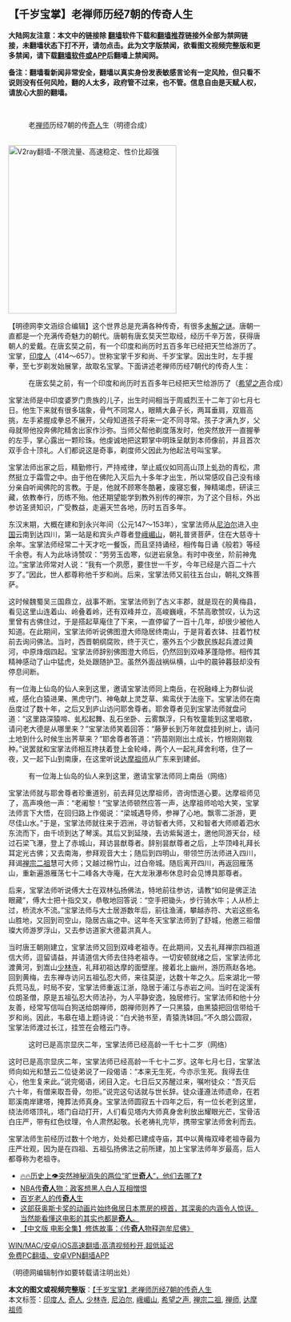  <h2>【千岁宝掌】老禅师历经7朝的传奇人生</h2> <p class="notice"><b>大陆网友注意：本文中的链接除 <a href="https://github.com/bannedbook/fanqiang" >翻墙</a>软件下载和<a href="https://github.com/killgcd/justmysocks/blob/master/README.md">翻墙推荐</a>链接外全部为禁网链接，未翻墙状态下打不开，请勿点击。此为文字版禁闻，欲看图文视频完整版和更多禁闻，请下载<a href="https://github.com/bannedbook/fanqiang">翻墙软件或APP</a>后翻墙上禁闻网。</p><p>备注：翻墙看新闻非常安全，翻墙以真实身份发表敏感言论有一定风险，但只看不说则没有任何风险，翻的人太多，政府管不过来，也不管。信息自由是天赋人权，请放心大胆的翻墙。</b></p>  <div class="entry"> <br /> <figure><a href="https://i0.wp.com/upload-images-bucket-v64rleca837do.s3.eu-west-1.amazonaws.com/wp-content/uploads/2021/04/28133557/%E6%9C%AA%E6%A0%87%E9%A2%98-1-125.jpg?fit=860%2C484&#038;ssl=1" data-caption="老禅师历经7朝的传奇人生（明德合成）"></a><figcaption class="wp-caption-text">老<a href="https://www.bannedbook.org/bnews/tag/%e7%a6%85%e5%b8%88/" class="st_tag internal_tag" rel="tag" title="标签 禅师 下的日志">禅师</a>历经7朝的传<a href="https://www.bannedbook.org/bnews/tag/%e5%a5%87%e4%ba%ba/" class="st_tag internal_tag" rel="tag" title="标签 奇人 下的日志">奇人</a>生（明德合成）</figcaption></figure> <p></p> <p><br/><a href="https://github.com/bannedbook/fanqiang/wiki/V2ray%E6%9C%BA%E5%9C%BA"><img src="https://raw.githubusercontent.com/bannedbook/fanqiang/master/v2ss/images/v2free.jpg" width="336" alt="V2ray翻墙-不限流量、高速稳定、性价比超强"></a><br/></p> <p>【明德网李文涵综合编辑】这个世界总是充满各种传奇，有很多<span class='wp_keywordlink_affiliate'><a href="https://www.bannedbook.org/bnews/aomi/earth/" title="未解之谜" target="_blank">未解之谜</a></span>。唐朝一直都是一个充满传奇魅力的朝代。唐朝有唐玄奘天竺取经，经历千辛万苦，获得唐朝人的爱戴。在唐玄奘之前，有一个印度和尚历时五百多年已经把天竺给游历了。宝掌，<a href="https://www.bannedbook.org/bnews/tag/%E5%8D%B0%E5%BA%A6%E4%BA%BA/" class="st_tag internal_tag" rel="tag" title="标签 印度人 下的日志">印度人</a>（414～657）。世称宝掌千岁和尚、千岁宝掌。因出生时，左手握拳，至七岁剃发始展掌，故取名宝掌。下面讲述老禅师历经7朝代的传奇人生：</p>  <figure id="attachment_34017" aria-describedby="caption-attachment-34017" style="width: 836px" class="wp-caption alignnone"><figcaption id="caption-attachment-34017" class="wp-caption-text">在唐玄奘之前，有一个印度和尚历时五百多年已经把天竺给游历了（<a href="https://www.bannedbook.org/bnews/tag/%e5%b8%8c%e6%9c%9b%e4%b9%8b%e5%a3%b0/" class="st_tag internal_tag" rel="tag" title="标签 希望之声 下的日志">希望之声</a>合成）</figcaption></figure> <p>宝掌法师是中印度婆罗门贵族的儿子，出生时间相当于周威烈王十二年丁卯七月七日。他生下来就有很多瑞象，骨气不同常人，眼睛大鼻子长，两耳垂肩，双眉高挑，左手紧握成拳总不展开，父母知道孩子将来一定不同寻常。孩子才满九岁，父母就带他投奔佛陀精舍出家作沙弥。当师父帮他剃度落发时，他突然放开一直握拳的左手，掌心露出一颗珍珠。他虔诚地把这颗掌中明珠呈献到本师像前，并且首次双手合十顶礼。人们都说这是奇事，剃度师父因此为他起法号叫宝掌。</p> <p>宝掌法师出家之后，精勤修行，严持戒律，举止威仪如同高山顶上虬劲的青松，肃然挺立于霜雪之中。由于他在佛陀入灭后九十多年才出生，所以常感叹自己没有缘分亲自听闻佛陀的言教。于是，他就不顾寒冬酷暑，废寝忘餐，殚精竭虑，研读三藏，依教奉行，历练不殆。他还期望能学到教外别传的禅宗，为了这个目标，外出参访圣贤知识，广受教益，走遍天竺各地，历时五百多年。</p> <p>东汉末期，大概在建和到永兴年间（公元147～153年），宝掌法师从<a href="https://www.bannedbook.org/bnews/tag/%e5%b0%bc%e6%b3%8a%e5%b0%94/" class="st_tag internal_tag" rel="tag" title="标签 尼泊尔 下的日志">尼泊尔</a>进入<span class='wp_keywordlink_affiliate'><a href="https://www.bannedbook.org/" title="中国" target="_blank">中国</a></span>云南到达四川，第一站是和宾头卢尊者登<a href="https://www.bannedbook.org/bnews/tag/%E5%B3%A8%E5%B5%8B%E5%B1%B1/" class="st_tag internal_tag" rel="tag" title="标签 峨嵋山 下的日志">峨嵋山</a>，朝礼普贤菩萨，住在大慈寺十余年。宝掌法师经常二十天才吃一餐饭，而且坚持诵经，相传每日诵《般若》等经千余卷。有人为此咏诗赞叹：“劳劳玉齿寒，似迸岩泉急。有时中夜坐，阶前神鬼泣。”宝掌法师常对人说：“我有一个夙愿，要住世一千岁，今年已经是六百二十六岁了。”因此，世人都尊称他千岁和尚。后来，宝掌法师又前往五台山，朝礼文殊菩萨。</p>  <p>这时候魏蜀吴三国鼎立，战事不断。宝掌法师到了古义丰郡，就是现在的黄梅县，看见这里山连着山、岭叠着岭，还有双峰并立，高峻巍峨，不禁高歌赞叹，认为这里曾有古佛住过，于是搭起草庵住了下来，一直停留了一百十几年，却很少被他人知道。在此期间，宝掌法师听说佛图澄大师隐居终南山，于是背着衣钵、拄着竹杖前去询问佛法。当时，西晋朝纲腐败，终于灭亡，塞外五个少数民族起兵渡过黄河，中原烽烟四起。宝掌法师辞别佛图澄大师后，仍然回到双峰茅蓬隐修。相传其精神感动了山中猛虎，处处跟随护卫。虽然外面战祸纵横，山中的晨钟暮鼓却没有停息间断。</p> <p>有一位海上仙岛的仙人来到这里，邀请宝掌法师同上南岳，在祝融峰上为群仙说戒，感化白猿进果、黑虎守门、神龟献上灵芝草、紫鸾伏于法座下。宝掌法师在南岳度过了数十年，之后又到庐山访问耶舍尊者。耶舍尊者见到宝掌法师就盘问道：“这里路深猿啼、虬松起舞、乱石坐卧、云雾飘浮，只有牧童能到这里唱歌，请问老大德是从哪里来？”宝掌法师笑着回答：“藤萝长到万年就盘挂到树上，请问土地到什么时候生出荠草来？”耶舍尊者答道：“药苗刚刚出土成长，竹根刚刚栽种。”说罢就和宝掌法师相互搀扶着登上金轮峰，两个人一起礼拜舍利塔，住了一夜，又一起下山到南康，在这里听说<a href="https://www.bannedbook.org/bnews/tag/%e8%be%be%e6%91%a9%e7%a5%96%e5%b8%88/" class="st_tag internal_tag" rel="tag" title="标签 达摩祖师 下的日志">达摩祖师</a>从广东来到建邺。</p> <figure id="attachment_34014" aria-describedby="caption-attachment-34014" style="width: 1151px" class="wp-caption alignnone"><figcaption id="caption-attachment-34014" class="wp-caption-text">有一位海上仙岛的仙人来到这里，邀请宝掌法师同上南岳（网络）</figcaption></figure> <p>宝掌法师就与耶舍尊者珍重道别，前去拜见达摩祖师，咨询悟道心要。达摩祖师见了，高声唤他一声：“老阇黎！”宝掌法师顿然应答一声，达摩祖师哈哈大笑，宝掌法师言下大悟，在回归路上作偈说：“梁城遇导师，参禅了心地。飘零二浙游，更尽佳山水。”于是，宝掌法师就往来于泗洲，寻访智者大师，又和智者大师顺着泗水东流而下，由千顷到达了琴溪。其后又到延陵，去访紫髯道士，邀他同游天台，经过石梁飞瀑，登上了赤城山，拜访昙猷尊者。辞别昙猷尊者之后，上华顶峰礼拜长耳定光古佛；又去南海，参拜观音大士；随后到四明山，带领竺历法师进入四川，拜谒<a href="https://www.bannedbook.org/bnews/tag/%e7%a6%85%e5%ae%97%e4%ba%8c%e7%a5%96/" class="st_tag internal_tag" rel="tag" title="标签 禅宗二祖 下的日志">禅宗二祖</a>慧可大师；又越过棉竹山，过白帝城。随后离开四川，再返回雁荡山，重新遍游雁荡七十二峰各大寺庵，在大龙湫瀑布休息时会见博具那尊者。</p>  <p>后来，宝掌法师听说傅大士在双林弘扬佛法，特地前往参访，请教“如何是佛正法眼藏”，傅大士把十指交叉，恭敬地回答说：“空手把锄头，步行骑水牛；人从桥上过，桥流水不流。”宝掌法师与大士居游数年后，前往渔浦，攀越赤符、大岩这些名山胜地，又回到司空山，隐居古庙之中。这年冬天宝掌法师到了舒城，他邀三祖僧璨大师游罗浮山，又去参访道家大德葛洪真人。</p> <p>当时唐王朝刚建立，宝掌法师又回到双峰老祖寺。在此期间，又去礼拜禅宗四祖道信大师，逗留请益，并请道信大师去住持老祖寺。一切安顿就绪之后，宝掌法师北渡黄河，到嵩山<a href="https://www.bannedbook.org/bnews/tag/%e5%b0%91%e6%9e%97%e5%af%ba/" class="st_tag internal_tag" rel="tag" title="标签 少林寺 下的日志">少林寺</a>，礼拜初祖达摩的面壁崖。接着北上幽州，游历燕赵各地。回到黄梅，去东禅寺访问五祖弘忍大师，来往莫逆，达数十年之久。后来湖北一带兵荒马乱，时局不安，宝掌法师重返江浙，隐居于浦江与赤岩之间。当时在淀溪有位朗圣僧，原是五祖弘忍大师法孙，为人平静安逸，独居修行。宝掌法师和他十分友善，经常写信叫白狗送给朗禅师，朗禅师则养了一只黑猿，由黑猿把回信带给千岁和尚。因此，韦皋在墙上题诗说：“白犬驰书至，青猿洗钵回。”不久朗公圆寂，宝掌法师渡过长江，挂笠在会稽云门寺。</p> <figure id="attachment_34016" aria-describedby="caption-attachment-34016" style="width: 1129px" class="wp-caption alignnone"><figcaption id="caption-attachment-34016" class="wp-caption-text">这时已是高宗显庆二年，宝掌法师已经高龄一千七十二岁（网络）</figcaption></figure> <p>这时已是高宗显庆二年，宝掌法师已经高龄一千七十二岁。这年七月七日，宝掌法师向如光和慧云二位徒弟说了一段偈语：“本来无生死，今亦示生死。我得去住心，他生复来此。”说完偈语，闭目入定。七日后又苏醒过来，嘱咐徒众：“吾灭后六十年，有僧来取吾骨，勿拒。”说完这句话就与世长辞。徒众谨遵法师遗命，在若耶溪南岸建塔，掩葬法师真身。宝掌法师圆寂五十四年之后，有一位长老到这里，绕法师塔顶礼，塔门自动打开，人们看见塔内大师真身舍利放出耀眼光芒，宝骨洁白庄严，带有红色纹理，令人肃然起敬。长老祷礼完毕，携带宝掌法师舍利而去。</p>  <p>宝掌法师生前经历过数十个地方，处处都已建成寺庙，其中以黄梅双峰老祖寺最为庄严壮观，因为是在四祖、五祖弘扬佛法之前所建，加上宝掌法师年岁最高，后人都尊称为老祖寺。</p> <ul class='op-related-articles' title='相关阅读'> <li><a href='https://www.bannedbook.org/bnews/bannedvideo/20210415/1526518.html' target='_blank'>🔥🔥历史上👁️突然神秘消失的两位“旷世<b>奇人</b>”，他们去哪了❓</a></li> <li><a href='https://www.bannedbook.org/bnews/comments/20210405/1519715.html' target='_blank'>NBA传<b>奇人</b>物：政客想黑人白人互相憎恨</a></li> <li><a href='https://www.bannedbook.org/bnews/lishi/20210329/1515318.html' target='_blank'>百岁老人的传<b>奇人</b>生</a></li> <li><a href='https://www.bannedbook.org/bnews/bannedvideo/20210327/1513691.html' target='_blank'>这部获奥斯卡奖的动画片始终傲居日本票房的榜首，其深奥的内涵令人惊讶。当然能看懂这电影的其实也都是<b>奇人</b>。</a></li> <li><a href='https://www.bannedbook.org/bnews/comments/20210322/1509957.html' target='_blank'>【中文版 电影全集】修炼故事：《传<b>奇人</b>物释迦牟尼佛》</a></li> </ul> <p class="texttj"> <a href="https://github.com/bannedbook/fanqiang/wiki/V2ray%E6%9C%BA%E5%9C%BA" target="_blank">WIN/MAC/安卓/iOS高速翻墙:高清视频秒开,超低延迟</a><br/> <a href="https://github.com/bannedbook/fanqiang/wiki/%E7%A6%81%E9%97%BB%E7%BD%91%E5%AE%89%E5%8D%93%E7%BF%BB%E5%A2%99%E6%96%B0%E9%97%BBAPP" target="_blank">免费PC翻墙、安卓VPN翻墙APP</a></p><div id="archive-pix-1" class="banner-ads"> <!-- AuctionX Display platform tag START --> <div id="26318x728x90x621x_ADSLOT1" clicktrack="%%CLICK_URL_ESC%%"></div> <!-- AuctionX Display platform tag END --> </div> <div id="archive-pix-2" class="banner-ads"> <!-- AuctionX Display platform tag START --> <div id="26315x300x250x621x_ADSLOT1" clicktrack="%%CLICK_URL_ESC%%"></div> <!-- AuctionX Display platform tag END --> </div><p>（明德网编辑制作如要转载请注明出处）</p><a name='sharetosocial'></a>        <div><b>本文的图文或视频完整版</b>：<a href='https://www.bannedbook.org/bnews/comments/20210428/1535631.html'>【千岁宝掌】老禅师历经7朝的传奇人生</a></div>  </div><!--END ENTRY--> <div class="postfooter"> <div>本文标签：<a href="https://www.bannedbook.org/bnews/tag/%E5%8D%B0%E5%BA%A6%E4%BA%BA/" rel="tag">印度人</a>, <a href="https://www.bannedbook.org/bnews/tag/%e5%a5%87%e4%ba%ba/" rel="tag">奇人</a>, <a href="https://www.bannedbook.org/bnews/tag/%e5%b0%91%e6%9e%97%e5%af%ba/" rel="tag">少林寺</a>, <a href="https://www.bannedbook.org/bnews/tag/%e5%b0%bc%e6%b3%8a%e5%b0%94/" rel="tag">尼泊尔</a>, <a href="https://www.bannedbook.org/bnews/tag/%E5%B3%A8%E5%B5%8B%E5%B1%B1/" rel="tag">峨嵋山</a>, <a href="https://www.bannedbook.org/bnews/tag/%e5%b8%8c%e6%9c%9b%e4%b9%8b%e5%a3%b0/" rel="tag">希望之声</a>, <a href="https://www.bannedbook.org/bnews/tag/%e7%a6%85%e5%ae%97%e4%ba%8c%e7%a5%96/" rel="tag">禅宗二祖</a>, <a href="https://www.bannedbook.org/bnews/tag/%e7%a6%85%e5%b8%88/" rel="tag">禅师</a>, <a href="https://www.bannedbook.org/bnews/tag/%e8%be%be%e6%91%a9%e7%a5%96%e5%b8%88/" rel="tag">达摩祖师</a></div>  </div><!--END POSTFOOTER--> 